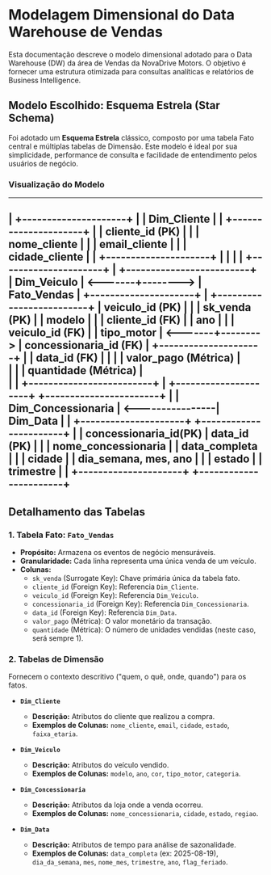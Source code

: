 # Modelagem Dimensional do Data Warehouse de Vendas

Esta documentação descreve o modelo dimensional adotado para o Data Warehouse (DW) da área de Vendas da NovaDrive Motors. O objetivo é fornecer uma estrutura otimizada para consultas analíticas e relatórios de Business Intelligence.

## Modelo Escolhido: Esquema Estrela (Star Schema)

Foi adotado um **Esquema Estrela** clássico, composto por uma tabela Fato central e múltiplas tabelas de Dimensão. Este modelo é ideal por sua simplicidade, performance de consulta e facilidade de entendimento pelos usuários de negócio.

### Visualização do Modelo
---
|                     +---------------------+
|                     |    Dim_Cliente      |
|                     +---------------------+
|                     | cliente_id (PK)     |
|                     | nome_cliente        |
|                     | email_cliente       |
|                     | cidade_cliente      |
|                     +---------------------+
|                               |
|                               |
+---------------------+         |           +-------------------------+
|    Dim_Veiculo      | <-------+-------->  |      Fato_Vendas        |
+---------------------+         |           +-------------------------+
| veiculo_id (PK)     |         |           | sk_venda (PK)           |
| modelo              |         |           | cliente_id (FK)         |
| ano                 |         |           | veiculo_id (FK)         |
| tipo_motor          | <-------+-------->  | concessionaria_id (FK)  |
+---------------------+         |           | data_id (FK)            |
|                               |           | valor_pago (Métrica)    |                 
|                               |           | quantidade (Métrica)    |                    
|                               |           +-------------------------+
|                    +---------------------+                  +-----------------------+
|                    | Dim_Concessionaria  | <----------------|      Dim_Data         |
|                    +---------------------+                  +-----------------------+
|                    | concessionaria_id(PK)                  | data_id (PK)          |
|                    | nome_concessionaria |                  | data_completa         |
|                    | cidade              |                  | dia_semana, mes, ano  |
|                    | estado              |                  | trimestre             |
|                    +---------------------+                  +-----------------------+
---

## Detalhamento das Tabelas

### 1. Tabela Fato: `Fato_Vendas`
*   **Propósito:** Armazena os eventos de negócio mensuráveis.
*   **Granularidade:** Cada linha representa uma única venda de um veículo.
*   **Colunas:**
    *   `sk_venda` (Surrogate Key): Chave primária única da tabela fato.
    *   `cliente_id` (Foreign Key): Referencia `Dim_Cliente`.
    *   `veiculo_id` (Foreign Key): Referencia `Dim_Veiculo`.
    *   `concessionaria_id` (Foreign Key): Referencia `Dim_Concessionaria`.
    *   `data_id` (Foreign Key): Referencia `Dim_Data`.
    *   `valor_pago` (Métrica): O valor monetário da transação.
    *   `quantidade` (Métrica): O número de unidades vendidas (neste caso, será sempre 1).

### 2. Tabelas de Dimensão
Fornecem o contexto descritivo ("quem, o quê, onde, quando") para os fatos.

*   **`Dim_Cliente`**
    *   **Descrição:** Atributos do cliente que realizou a compra.
    *   **Exemplos de Colunas:** `nome_cliente`, `email`, `cidade`, `estado`, `faixa_etaria`.

*   **`Dim_Veiculo`**
    *   **Descrição:** Atributos do veículo vendido.
    *   **Exemplos de Colunas:** `modelo`, `ano`, `cor`, `tipo_motor`, `categoria`.

*   **`Dim_Concessionaria`**
    *   **Descrição:** Atributos da loja onde a venda ocorreu.
    *   **Exemplos de Colunas:** `nome_concessionaria`, `cidade`, `estado`, `regiao`.

*   **`Dim_Data`**
    *   **Descrição:** Atributos de tempo para análise de sazonalidade.
    *   **Exemplos de Colunas:** `data_completa` (ex: 2025-08-19), `dia_da_semana`, `mes`, `nome_mes`, `trimestre`, `ano`, `flag_feriado`.
